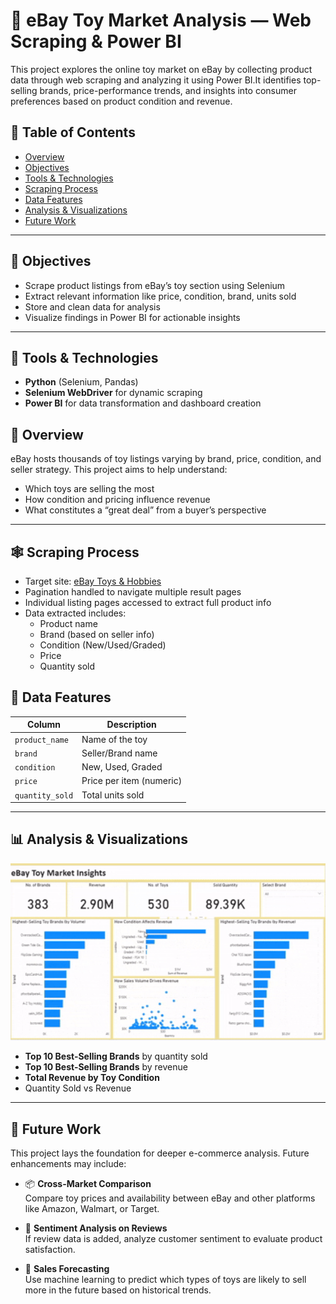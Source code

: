 # 🧸 eBay Toy Market Analysis — Web Scraping & Power BI


This project explores the online toy market on eBay by collecting product data through web scraping and analyzing it using Power BI.It identifies top-selling brands, price-performance trends, and insights into consumer preferences based on product condition and revenue.


## 📌 Table of Contents
- [Overview](#overview)
- [Objectives](#objectives)
- [Tools & Technologies](#tools--technologies)
- [Scraping Process](#scraping-process)
- [Data Features](#data-features)
- [Analysis & Visualizations](#analysis--visualizations)
- [Future Work](#future-work)

---

## 🎯 Objectives

- Scrape product listings from eBay’s toy section using Selenium
- Extract relevant information like price, condition, brand, units sold
- Store and clean data for analysis
- Visualize findings in Power BI for actionable insights

---
## 🧰 Tools & Technologies

- **Python** (Selenium, Pandas)
- **Selenium WebDriver** for dynamic scraping
- **Power BI** for data transformation and dashboard creation

## 🧾 Overview

eBay hosts thousands of toy listings varying by brand, price, condition, and seller strategy. This project aims to help understand:
- Which toys are selling the most
- How condition and pricing influence revenue
- What constitutes a “great deal” from a buyer’s perspective

---


## 🕸 Scraping Process

- Target site: [eBay Toys & Hobbies](https://www.ebay.com/b/Toys-Hobbies/220/bn_1865497)
- Pagination handled to navigate multiple result pages
- Individual listing pages accessed to extract full product info
- Data extracted includes:
  - Product name
  - Brand (based on seller info)
  - Condition (New/Used/Graded)
  - Price
  - Quantity sold


## 🧮 Data Features

| Column           | Description                           |
|------------------|---------------------------------------|
| `product_name`   | Name of the toy                       |
| `brand`          | Seller/Brand name                     |
| `condition`      | New, Used, Graded                     |
| `price`          | Price per item (numeric)              |
| `quantity_sold`  | Total units sold                      |


---

## 📊 Analysis & Visualizations

<p align="center">
  <img src="report.gif" alt="Demo of the Toy Analysis Dashboard" width="600"/>
</p>

- **Top 10 Best-Selling Brands** by quantity sold
- **Top 10 Best-Selling Brands** by revenue 
- **Total Revenue by Toy Condition**
- Quantity Sold vs Revenue

  


---
## 🚀 Future Work

This project lays the foundation for deeper e-commerce analysis. Future enhancements may include:

- 📦 **Cross-Market Comparison**  
  Compare toy prices and availability between eBay and other platforms like Amazon, Walmart, or Target.

- 💬 **Sentiment Analysis on Reviews**  
  If review data is added, analyze customer sentiment to evaluate product satisfaction.

- 🧮 **Sales Forecasting**  
  Use machine learning to predict which types of toys are likely to sell more in the future based on historical trends.


